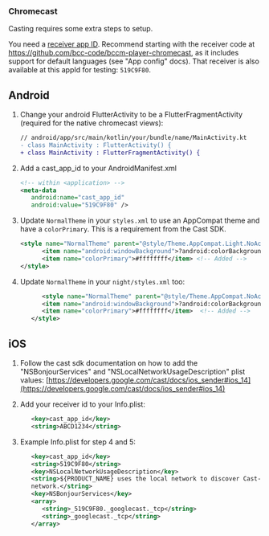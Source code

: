 ### Chromecast

Casting requires some extra steps to setup.

You need a [receiver app ID](https://developers.google.com/cast/docs/overview). Recommend starting with the receiver code at https://github.com/bcc-code/bccm-player-chromecast, as it includes support for default languages (see "App config" docs). That receiver is also available at this appId for testing: `519C9F80`.

## Android

1. Change your android FlutterActivity to be a FlutterFragmentActivity (required for the native chromecast views):

   ```diff
   // android/app/src/main/kotlin/your/bundle/name/MainActivity.kt
   - class MainActivity : FlutterActivity() {
   + class MainActivity : FlutterFragmentActivity() {
   ```

2. Add a cast_app_id to your AndroidManifest.xml

   ```xml
   <!-- within <application> -->
   <meta-data
      android:name="cast_app_id"
      android:value="519C9F80" />
   ```

3. Update `NormalTheme` in your `styles.xml` to use an AppCompat theme and have a `colorPrimary`. This is a requirement from the Cast SDK.

   ```xml
   <style name="NormalTheme" parent="@style/Theme.AppCompat.Light.NoActionBar"> <!-- Change to use "AppCompat" -->
         <item name="android:windowBackground">?android:colorBackground</item> <!-- This was already there -->
         <item name="colorPrimary">#ffffffff</item> <!-- Added -->
   </style>
   ```

4. Update `NormalTheme` in your `night/styles.xml` too:

   ```xml
         <style name="NormalTheme" parent="@style/Theme.AppCompat.NoActionBar"> <!-- Note there's no "Light" -->
         <item name="android:windowBackground">?android:colorBackground</item>
         <item name="colorPrimary">#ffffffff</item>  <!-- Added -->
      </style>
   ```

## iOS

1. Follow the cast sdk documentation on how to add the "NSBonjourServices" and "NSLocalNetworkUsageDescription" plist values: [https://developers.google.com/cast/docs/ios_sender#ios_14](https://developers.google.com/cast/docs/ios_sender#ios_14)
2. Add your receiver id to your Info.plist:

   ```xml
      <key>cast_app_id</key>
      <string>ABCD1234</string>
   ```

3. Example Info.plist for step 4 and 5:

   ```xml
      <key>cast_app_id</key>
      <string>519C9F80</string>
      <key>NSLocalNetworkUsageDescription</key>
      <string>${PRODUCT_NAME} uses the local network to discover Cast-enabled devices on your WiFi
      network.</string>
      <key>NSBonjourServices</key>
      <array>
         <string>_519C9F80._googlecast._tcp</string>
         <string>_googlecast._tcp</string>
      </array>
   ```
